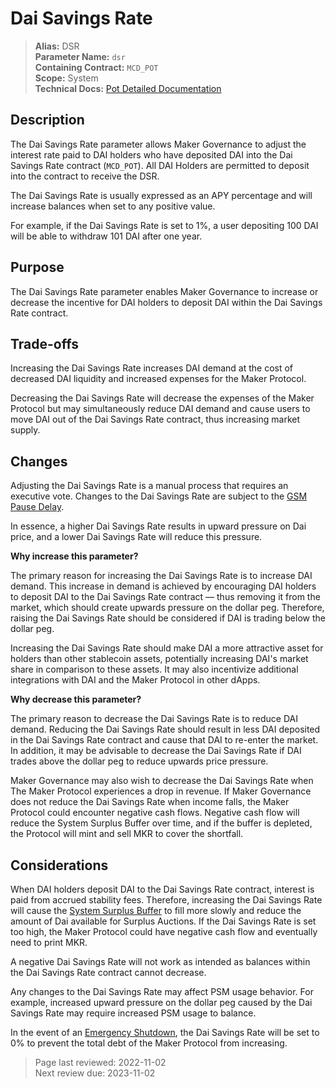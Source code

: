 # Dai Savings Rate

>**Alias:** DSR  
>**Parameter Name:** `dsr`  
>**Containing Contract:** `MCD_POT`  
>**Scope:** System  
>**Technical Docs:** [Pot Detailed Documentation](https://docs.makerdao.com/smart-contract-modules/rates-module/pot-detailed-documentation)  

## Description
The Dai Savings Rate parameter allows Maker Governance to adjust the interest rate paid to DAI holders who have deposited DAI into the Dai Savings Rate contract (`MCD_POT`). All DAI Holders are permitted to deposit into the contract to receive the DSR.

The Dai Savings Rate is usually expressed as an APY percentage and will increase balances when set to any positive value.

For example, if the Dai Savings Rate is set to 1%, a user depositing 100 DAI will be able to withdraw 101 DAI after one year.

## Purpose

The Dai Savings Rate parameter enables Maker Governance to increase or decrease the incentive for DAI holders to deposit DAI within the Dai Savings Rate contract.

## Trade-offs

Increasing the Dai Savings Rate increases DAI demand at the cost of decreased DAI liquidity and increased expenses for the Maker Protocol.

Decreasing the Dai Savings Rate will decrease the expenses of the Maker Protocol but may simultaneously reduce DAI demand and cause users to move DAI out of the Dai Savings Rate contract, thus increasing market supply.

## Changes
Adjusting the Dai Savings Rate is a manual process that requires an executive vote. Changes to the Dai Savings Rate are subject to the [GSM Pause Delay](param-gsm-pause-delay.md).

In essence, a higher Dai Savings Rate results in upward pressure on Dai price, and a lower Dai Savings Rate will reduce this pressure.

**Why increase this parameter?**

The primary reason for increasing the Dai Savings Rate is to increase DAI demand. This increase in demand is achieved by encouraging DAI holders to deposit DAI to the Dai Savings Rate contract &mdash; thus removing it from the market, which should create upwards pressure on the dollar peg. Therefore, raising the Dai Savings Rate should be considered if DAI is trading below the dollar peg.

Increasing the Dai Savings Rate should make DAI a more attractive asset for holders than other stablecoin assets, potentially increasing DAI's market share in comparison to these assets. It may also incentivize additional integrations with DAI and the Maker Protocol in other dApps.

**Why decrease this parameter?**

The primary reason to decrease the Dai Savings Rate is to reduce DAI demand. Reducing the Dai Savings Rate should result in less DAI deposited in the Dai Savings Rate contract and cause that DAI to re-enter the market. In addition, it may be advisable to decrease the Dai Savings Rate if DAI trades above the dollar peg to reduce upwards price pressure.

Maker Governance may also wish to decrease the Dai Savings Rate when The Maker Protocol experiences a drop in revenue. If Maker Governance does not reduce the Dai Savings Rate when income falls, the Maker Protocol could encounter negative cash flows. Negative cash flow will reduce the System Surplus Buffer over time, and if the buffer is depleted, the Protocol will mint and sell MKR to cover the shortfall.

## Considerations
When DAI holders deposit DAI to the Dai Savings Rate contract, interest is paid from accrued stability fees. Therefore, increasing the Dai Savings Rate will cause the [System Surplus Buffer](param-system-surplus-buffer.md) to fill more slowly and reduce the amount of Dai available for Surplus Auctions. If the Dai Savings Rate is set too high, the Maker Protocol could have negative cash flow and eventually need to print MKR.

A negative Dai Savings Rate will not work as intended as balances within the Dai Savings Rate contract cannot decrease.

Any changes to the Dai Savings Rate may affect PSM usage behavior. For example, increased upward pressure on the dollar peg caused by the Dai Savings Rate may require increased PSM usage to balance.

In the event of an [Emergency Shutdown](https://docs.makerdao.com/smart-contract-modules/shutdown), the Dai Savings Rate will be set to 0% to prevent the total debt of the Maker Protocol from increasing.

>Page last reviewed: 2022-11-02  
>Next review due: 2023-11-02  

